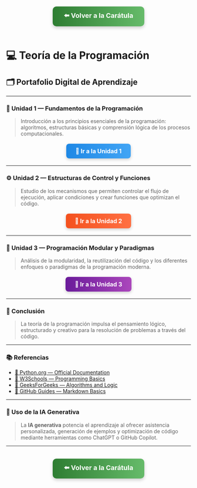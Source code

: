 <div align="center">

<!-- Botón para volver a la carátula -->
<a href="./README.md" style="
    background: linear-gradient(90deg, #2E7D32, #66BB6A);
    color: white;
    padding: 12px 30px;
    text-decoration: none;
    font-size: 18px;
    font-weight: bold;
    border-radius: 10px;
    box-shadow: 0 4px 10px rgba(0,0,0,0.2);
    display: inline-block;
    margin-bottom: 20px;
">
⬅️ Volver a la Carátula
</a>

</div>

# 💻 Teoría de la Programación

## 🗂️ Portafolio Digital de Aprendizaje

---

### 🧩 Unidad 1 — Fundamentos de la Programación
> Introducción a los principios esenciales de la programación: algoritmos, estructuras básicas y comprensión lógica de los procesos computacionales.

<div align="center">
<a href="./Unidad%201.md" style="
    background: linear-gradient(90deg, #1E88E5, #42A5F5);
    color: white;
    padding: 10px 25px;
    text-decoration: none;
    font-size: 16px;
    font-weight: bold;
    border-radius: 8px;
    box-shadow: 0 3px 8px rgba(0,0,0,0.2);
    display: inline-block;
    margin: 5px 0;
">
🔗 Ir a la Unidad 1
</a>
</div>

---

### ⚙️ Unidad 2 — Estructuras de Control y Funciones
> Estudio de los mecanismos que permiten controlar el flujo de ejecución, aplicar condiciones y crear funciones que optimizan el código.

<div align="center">
<a href="./Unidad%202.md" style="
    background: linear-gradient(90deg, #F4511E, #FF7043);
    color: white;
    padding: 10px 25px;
    text-decoration: none;
    font-size: 16px;
    font-weight: bold;
    border-radius: 8px;
    box-shadow: 0 3px 8px rgba(0,0,0,0.2);
    display: inline-block;
    margin: 5px 0;
">
🔗 Ir a la Unidad 2
</a>
</div>

---

### 🧱 Unidad 3 — Programación Modular y Paradigmas
> Análisis de la modularidad, la reutilización del código y los diferentes enfoques o paradigmas de la programación moderna.

<div align="center">
<a href="./Unidad%203.md" style="
    background: linear-gradient(90deg, #6A1B9A, #AB47BC);
    color: white;
    padding: 10px 25px;
    text-decoration: none;
    font-size: 16px;
    font-weight: bold;
    border-radius: 8px;
    box-shadow: 0 3px 8px rgba(0,0,0,0.2);
    display: inline-block;
    margin: 5px 0;
">
🔗 Ir a la Unidad 3
</a>
</div>

---

### 🧭 Conclusión
> La teoría de la programación impulsa el pensamiento lógico, estructurado y creativo para la resolución de problemas a través del código.

---

### 📚 Referencias
- [📘 Python.org — Official Documentation](https://docs.python.org/3/)
- [💾 W3Schools — Programming Basics](https://www.w3schools.com/)
- [🧠 GeeksForGeeks — Algorithms and Logic](https://www.geeksforgeeks.org/)
- [🔗 GitHub Guides — Markdown Basics](https://guides.github.com/features/mastering-markdown/)

---

### 🤖 Uso de la IA Generativa
> La **IA generativa** potencia el aprendizaje al ofrecer asistencia personalizada, generación de ejemplos y optimización de código mediante herramientas como ChatGPT o GitHub Copilot.

---

<div align="center">

<!-- Botón de regreso a la carátula -->
<a href="./README.md" style="
    background: linear-gradient(90deg, #2E7D32, #66BB6A);
    color: white;
    padding: 12px 30px;
    text-decoration: none;
    font-size: 18px;
    font-weight: bold;
    border-radius: 10px;
    box-shadow: 0 4px 10px rgba(0,0,0,0.2);
    display: inline-block;
    margin-top: 20px;
">
⬅️ Volver a la Carátula
</a>

</div>
